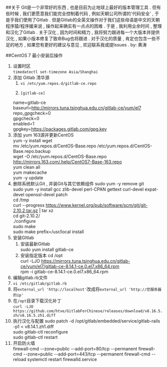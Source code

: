 ##关于
Git是一个非常好的东西 , 也是目前为止地球上最好的版本管理工具 . 但有些时候 , 我们更愿意我们能完全控制着代码 , 例如天朝公司所谓的'代码安全' , 于是乎我们使用了Gitlab . 但是Gitlab的全英文操作对于我们这些母语是中文的天朝程序猿/程序媛来说 , 操作起来确实有一点点的困难 . 于是 , 我利用业余时间 , 整理和汉化了Gitlab . 关于汉化 , 因为时间和精力 , 我将努力跟进每一个大版本并提供汉化 , 如果小版本修复了致命Bug也将跟进 .  对于汉化的质量 , 肯定也包含一些不足的地方 , 如果您有更好的建议与意见 , 欢迎联系我或提Issues . 
by: 黄涛

##CentOS 7 最小安装后操作
1. 设置时区  
  `timedatectl set-timezone Asia/Shanghai`
2. 添加 Gitlab 清华源
   1. `vi /etc/yum.repos.d/gitlab-ce.repo`
   2.     [gitlab-ce]  
    name=gitlab-ce  
    baseurl=http://mirrors.tuna.tsinghua.edu.cn/gitlab-ce/yum/el7  
    repo_gpgcheck=0  
    gpgcheck=0  
    enabled=1  
    gpgkey=https://packages.gitlab.com/gpg.key
3. 添加 yum 163源并更新CentOS  
    yum -y install wget  
    mv /etc/yum.repos.d/CentOS-Base.repo /etc/yum.repos.d/CentOS-Base.repo.backup  
    wget -O /etc/yum.repos.d/CentOS-Base.repo http://mirrors.163.com/.help/CentOS7-Base-163.repo  
    yum clean all  
    yum makecache  
    yum -y update  
4. 删除系统默认Git , 并装Git与其它依赖组件
    sudo yum -y remove git  
    sudo yum -y install gcc zlib-devel perl-CPAN gettext curl-devel expat-devel openssl-devel patch  
    cd /tmp  
    curl --progress https://www.kernel.org/pub/software/scm/git/git-2.10.2.tar.gz | tar xz  
    cd git-2.10.2/  
    ./configure  
    sudo make  
    sudo make prefix=/usr/local install  
5. 安装GItlab
   1. 安装最新Gitlab  
      sudo yum install gitlab-ce
   2. 安装指定版本
    cd /opt  
    curl -LJO https://mirrors.tuna.tsinghua.edu.cn/gitlab-ce/yum/el7/gitlab-ce-8.14.1-ce.0.el7.x86_64.rpm  
    rpm -i gitlab-ce-8.14.1-ce.0.el7.x86_64.rpm  
6. 编辑gitlab.rb文件  
  1. `vi /etc/gitlab/gitlab.rb`
  2. 将`external_url 'http://localhost'`改成将`external_url 'http://您服务器的ip'`
7. 在`/opt`目录下载汉化补丁  
  `curl -LJO https://github.com/htve/GitlabForChinese/releases/download/v8.16.5.zh/v8.16.5.zh1.diff`
8. 执行汉化与配置
    sudo patch -d /opt/gitlab/embedded/service/gitlab-rails -p1 < v8.14.1.zh1.diff  
    sudo gitlab-ctl reconfigure   
    sudo gitlab-ctl restart  
9. 开启防火墙  
    firewall-cmd --zone=public --add-port=80/tcp --permanent
    firewall-cmd --zone=public --add-port=443/tcp --permanent
    firewall-cmd --reload
    systemctl restart firewalld.service
